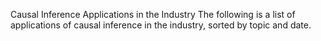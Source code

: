 Causal Inference Applications in the Industry
The following is a list of applications of causal inference in the industry, sorted by topic and date.